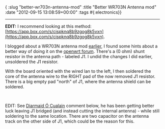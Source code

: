 { :slug "better-wr703n-antenna-mod"
  :title "Better WR703N Antenna mod"
  :date "2012-09-15 13:08:59+00:00"
  :tags #{:electronics}}

------

**EDIT:** I recommend looking at this method: [https://app.box.com/s/cispknq8b9zgog8k5vxn](https://app.box.com/s/cispknq8b9zgog8k5vxn).

I blogged about a WR703N antenna mod [earlier](/wr-703n-external-antenna-mod-diy), I found some hints about a better way of doing it on the [openwrt forum](https://forum.openwrt.org/viewtopic.php?pid=173729#p173729). There's a (0 ohm) shunt resistor in the antenna path - labeled J1. I undid the changes I did earlier, unsoldered the J1 resistor.

With the board oriented with the wired lan to the left, I then soldered the core of the antenna wire to the RIGHT pad of the now removed J1 resistor. There is a big empty pad "north" of J1, where the antenna shield can be soldered.

<figure>
	<img src="/images/2012-09-15-better-wr703n/k7im9483-note.jpg" alt="">
	<img src="/images/2012-09-15-better-wr703n/k7im9484.jpg" alt="">
</figure>

EDIT: See [Diarmaid Ó Cualain](http://twitter.com/DiarDan) comment below, he has been getting better luck leaving J1 bridged (and instead cutting the internal antenna) - while still soldering to the same location. There are two capacitor on the antenna track on the other side of J1, which could be the reason for this.
